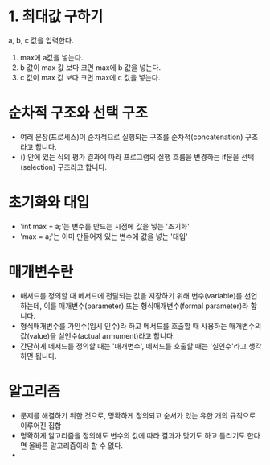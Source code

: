 # 1. 최대값 구하기
a, b, c 값을 입력한다.

1) max에 a값을 넣는다.
2) b 값이 max 값 보다 크면 max에 b 값을 넣는다.
3) c 값이 max 값 보다 크면 max에 c 값을 넣는다.

# 순차적 구조와 선택 구조
* 여러 문장(프로세스)이 순차적으로 실행되는 구조를 순차적(concatenation) 구조라고 합니다.
* () 안에 있는 식의 평가 결과에 따라 프로그램의 실행 흐름을 변경하는 if문을 선택(selection) 구조라고 합니다.

# 초기화와 대입
* 'int max = a;'는 변수를 만드는 시점에 값을 넣는 '초기화'
* 'max = a;'는 이미 만들어져 있는 변수에 값을 넣는 '대입'

# 매개변수란
* 매서드를 정의할 때 메서드에 전달되는 값을 저장하기 위해 변수(variable)를 선언하는데, 이를 매개변수(parameter) 또는 형식매개변수(formal parameter)라 합니다.
* 형식매개변수를 가인수(임시 인수)라 하고 메서드를 호출할 때 사용하는 매개변수의 값(value)을 실인수(actual armument)라고 합니다. 
* 간단하게 메서드를 정의할 때는 '매개변수', 메서드를 호출할 때는 '실인수'라고 생각하면 됩니다.

# 알고리즘
* 문제를 해결하기 위한 것으로, 명확하게 정의되고 순서가 있는 유한 개의 규칙으로 이루어진 집합
* 명확하게 알고리즘을 정의해도 변수의 값에 따라 결과가 맞기도 하고 틀리기도 한다면 올바른 알고리즘이라 할 수 없다.
* 



